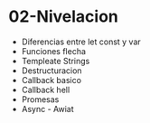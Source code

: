 # 02-Nivelacion

* Diferencias entre let const y var
* Funciones flecha
* Templeate Strings
* Destructuracion
* Callback basico
* Callback hell
* Promesas
* Async - Awiat
